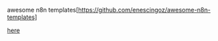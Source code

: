 awesome n8n templates[https://github.com/enescingoz/awesome-n8n-templates]

<a href="abc.com">here</a>
